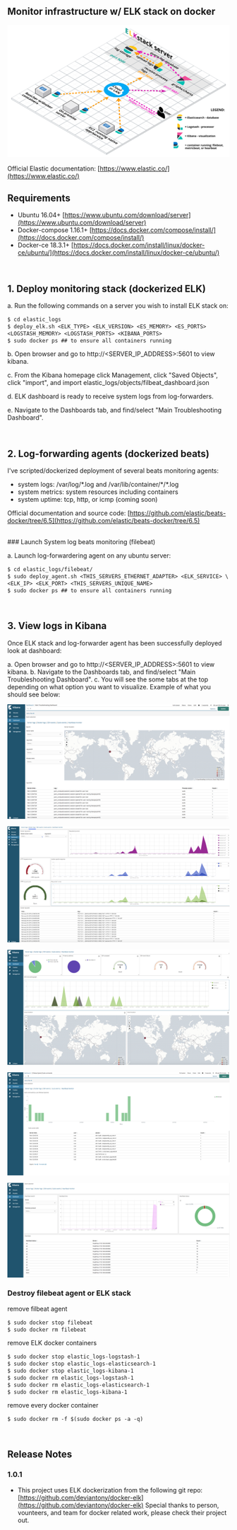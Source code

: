 ## Monitor infrastructure w/ ELK stack on docker


![Alt Image Text](./img/elk_sample.svg "ELK sample")


Official Elastic documentation: [https://www.elastic.co/](https://www.elastic.co/)
<br>

## Requirements

* Ubuntu 16.04+ [https://www.ubuntu.com/download/server](https://www.ubuntu.com/download/server)
* Docker-compose 1.16.1+ [https://docs.docker.com/compose/install/](https://docs.docker.com/compose/install/)
* Docker-ce 18.3.1+ [https://docs.docker.com/install/linux/docker-ce/ubuntu/](https://docs.docker.com/install/linux/docker-ce/ubuntu/)

<br>

## 1. Deploy monitoring stack (dockerized ELK)


a. Run the following commands on a server you wish to install ELK stack on:

```
$ cd elastic_logs
$ deploy_elk.sh <ELK_TYPE> <ELK_VERSION> <ES_MEMORY> <ES_PORTS> <LOGSTASH_MEMORY> <LOGSTASH_PORTS> <KIBANA_PORTS>
$ sudo docker ps ## to ensure all containers running

```

b. Open browser and go to http://\<SERVER\_IP\_ADDRESS\>:5601 to view kibana.

c. From the Kibana homepage click Management, click "Saved Objects", click "import", and import elastic_logs/objects/filbeat_dashboard.json

d. ELK dashboard is ready to receive system logs from log-forwarders.

e. Navigate to the Dashboards tab, and find/select "Main Troubleshooting Dashboard".

<br>


## 2. Log-forwarding agents (dockerized beats)
I've scripted/dockerized deployment of several beats monitoring agents:

* system logs: /var/log/\*.log and /var/lib/container/\*/\*.log
* system metrics: system resources including containers
* system uptime: tcp, http, or icmp (coming soon)

Official documentation and source code:
[https://github.com/elastic/beats-docker/tree/6.5](https://github.com/elastic/beats-docker/tree/6.5)

<br>
### Launch System log beats monitoring (filebeat)

a. Launch log-forwardering agent on any ubuntu server:

```
$ cd elastic_logs/filebeat/
$ sudo deploy_agent.sh <THIS_SERVERS_ETHERNET_ADAPTER> <ELK_SERVICE> \
<ELK_IP> <ELK_PORT> <THIS_SERVERS_UNIQUE_NAME>
$ sudo docker ps ## to ensure all containers running

```

<br>

## 3. View logs in Kibana
Once ELK stack and log-forwarder agent has been successfully deployed look at dashboard:

a. Open browser and go to http://\<SERVER\_IP\_ADDRESS\>:5601 to view kibana.
b. Navigate to the Dashboards tab, and find/select "Main Troubleshooting Dashboard".
c. You will see the some tabs at the top depending on what option you want to visualize. Example of what you should see below:


![Alt Image Text](./img/log_dashboard.png "ELK sample")

![Alt Image Text](./img/docker_dashboard.png "ELK sample")

![Alt Image Text](./img/ssh_dashboard.png "ELK sample")

![Alt Image Text](./img/sudo_events_dashboard.png "ELK sample")

![Alt Image Text](./img/heartbeat_monitor_dashboard.png "ELK sample")


### Destroy filebeat agent or ELK stack

remove filbeat agent

```
$ sudo docker stop filebeat
$ sudo docker rm filebeat

```
remove ELK docker containers

```
$ sudo docker stop elastic_logs-logstash-1
$ sudo docker stop elastic_logs-elasticsearch-1
$ sudo docker stop elastic_logs-kibana-1
$ sudo docker rm elastic_logs-logstash-1
$ sudo docker rm elastic_logs-elasticsearch-1
$ sudo docker rm elastic_logs-kibana-1
```

remove every docker container

```
$ sudo docker rm -f $(sudo docker ps -a -q)

```


<br>

## Release Notes

### 1.0.1

* This project uses ELK dockerization from the following git repo:  [https://github.com/deviantony/docker-elk](https://github.com/deviantony/docker-elk) Special thanks to person, vounteers, and team for docker related work, please check their project out.
